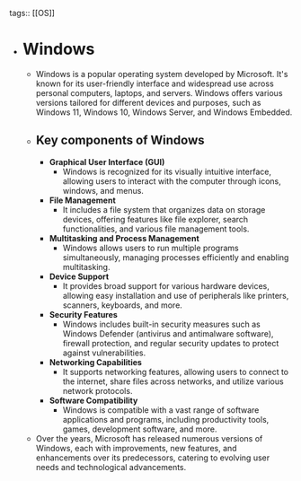 tags:: [[OS]]

- # Windows
	- Windows is a popular operating system developed by Microsoft. It's known for its user-friendly interface and widespread use across personal computers, laptops, and servers. Windows offers various versions tailored for different devices and purposes, such as Windows 11, Windows 10, Windows Server, and Windows Embedded.
	- ## Key components of Windows
		- **Graphical User Interface (GUI)**
			- Windows is recognized for its visually intuitive interface, allowing users to interact with the computer through icons, windows, and menus.
		- **File Management**
			- It includes a file system that organizes data on storage devices, offering features like file explorer, search functionalities, and various file management tools.
		- **Multitasking and Process Management**
			- Windows allows users to run multiple programs simultaneously, managing processes efficiently and enabling multitasking.
		- **Device Support**
			- It provides broad support for various hardware devices, allowing easy installation and use of peripherals like printers, scanners, keyboards, and more.
		- **Security Features**
			- Windows includes built-in security measures such as Windows Defender (antivirus and antimalware software), firewall protection, and regular security updates to protect against vulnerabilities.
		- **Networking Capabilities**
			- It supports networking features, allowing users to connect to the internet, share files across networks, and utilize various network protocols.
		- **Software Compatibility**
			- Windows is compatible with a vast range of software applications and programs, including productivity tools, games, development software, and more.
	- Over the years, Microsoft has released numerous versions of Windows, each with improvements, new features, and enhancements over its predecessors, catering to evolving user needs and technological advancements.